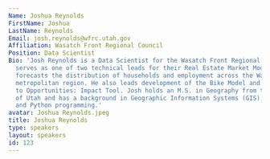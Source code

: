 ```yaml
---
Name: Joshua Reynolds
FirstName: Joshua
LastName: Reynolds
Email: josh.reynolds@wfrc.utah.gov
Affiliation: Wasatch Front Regional Council
Position: Data Scientist
Bio: 'Josh Reynolds is a Data Scientist for the Wasatch Front Regional Council. He
  serves as one of two technical leads for their Real Estate Market Model (REMM) which
  forecasts the distribution of households and employment across the Wasatch Front
  metropolitan region. He also leads development of the Bike Model and the Access
  to Opportunities: Impact Tool. Josh holds an M.S. in Geography from the University
  of Utah and has a background in Geographic Information Systems (GIS), remote sensing,
  and Python programming.'
avatar: Joshua Reynolds.jpeg
title: Joshua Reynolds
type: speakers
layout: speakers
id: 123
---
```

